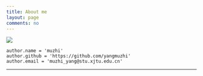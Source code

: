 ```yaml
---
title: About me
layout: page
comments: no
---
```


![](https://github.com/yangmuzhi/yangmuzhi.github.io/favicon.ico)

    author.name = 'muzhi'
    author.github = 'https://github.com/yangmuzhi'
    author.email = 'muzhi_yang@stu.xjtu.edu.cn'

----


